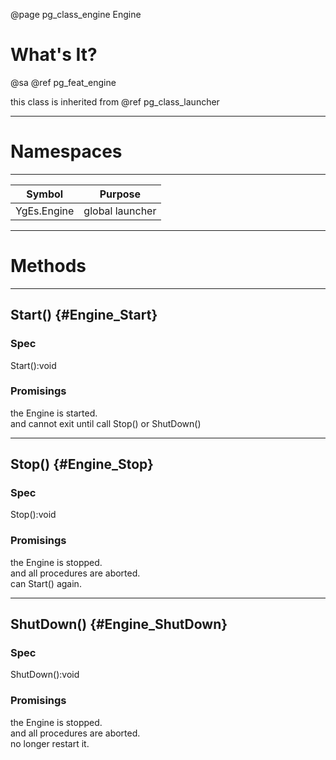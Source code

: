 ﻿@page pg_class_engine Engine

# What's It?

@sa @ref pg_feat_engine  

this class is inherited from @ref pg_class_launcher  

-----
# Namespaces

-----
| Symbol | Purpose |
|--------|---------|
| YgEs.Engine | global launcher |

-----
# Methods

-----
## Start() {#Engine_Start}

### Spec

Start():void

### Promisings

the Engine is started.  
and cannot exit until call Stop() or ShutDown()  

-----
## Stop() {#Engine_Stop}

### Spec

Stop():void

### Promisings

the Engine is stopped.  
and all procedures are aborted.  
can Start() again.  

-----
## ShutDown() {#Engine_ShutDown}

### Spec

ShutDown():void

### Promisings

the Engine is stopped.  
and all procedures are aborted.  
no longer restart it.  
